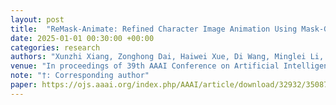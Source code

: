 ```yaml
---
layout: post
title:  "ReMask-Animate: Refined Character Image Animation Using Mask-Guided Adapters"
date: 2025-01-01 00:30:00 +00:00
categories: research
authors: "Xunzhi Xiang, Zonghong Dai, Haiwei Xue, Di Wang, Minglei Li, Ye Yue, Fei Ma, Weijiang Yu, <strong>Heng Chang†</strong>, Fei Richard Yu"
venue: "In proceedings of 39th AAAI Conference on Artificial Intelligence (<strong>AAAI</strong>)"
note: "†: Corresponding author"
paper: https://ojs.aaai.org/index.php/AAAI/article/download/32932/35087
---
```

